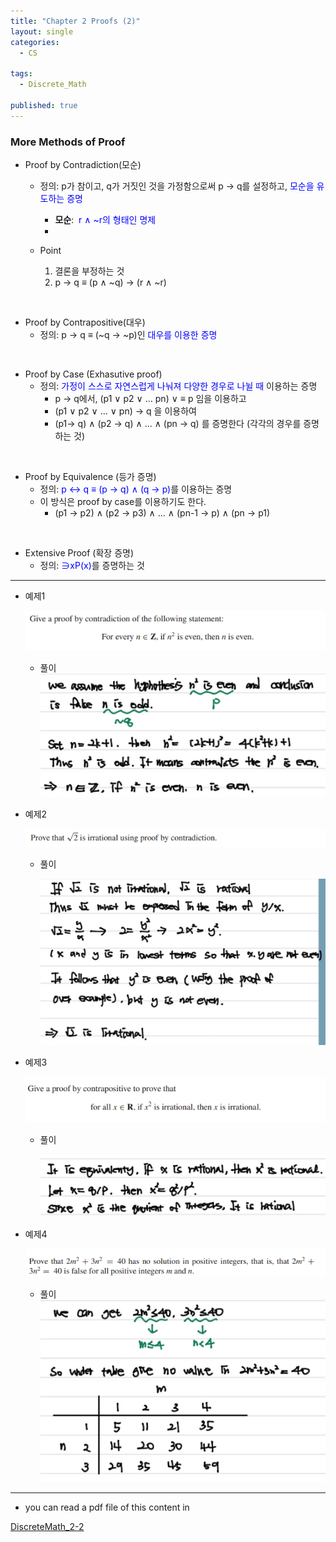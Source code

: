 ```yaml
---
title: "Chapter 2 Proofs (2)"
layout: single
categories:
  - CS

tags:
  - Discrete_Math

published: true
---
```


### More Methods of Proof

- Proof by Contradiction(모순)

  - 정의: p가 참이고, q가 거짓인 것을 가정함으로써 p → q를 설정하고, <span style="color:blue">모순을 유도하는 증명</span>

    - **모순**: <span style = "color:blue"> r ∧ ~r의 형태인 명제</span>
    - <br>

  - Point
    1. 결론을 부정하는 것
    2. p → q ≡ (p ∧ ~q) → (r ∧ ~r)

<br>

- Proof by Contrapositive(대우)
  - 정의: p → q ≡ (~q → ~p)인 <span style = "color:blue">대우를 이용한 증명</span>


<br>

- Proof by Case (Exhasutive proof)
  - 정의: <span style="color:blue">가정이 스스로 자연스럽게 나눠져 다양한 경우로 나뉠 때</span> 이용하는 증명
    - p → q에서, (p1 ∨ p2 ∨ ... pn) ∨ ≡ p 임을 이용하고
    - (p1 ∨ p2 ∨ ... ∨ pn) → q 을 이용하여
    - (p1→ q) ∧ (p2 → q) ∧ ... ∧ (pn → q) 를 증명한다 (각각의 경우를 증명하는 것)


<br>

- Proof by Equivalence (등가 증명)
  - 정의: <span style = "color:blue"> p ↔ q ≡ (p → q) ∧ (q →  p)</span>를 이용하는 증명
  - 이 방식은 proof by case를 이용하기도 한다.
    - (p1 → p2) ∧ (p2 → p3) ∧ ... ∧ (pn-1 → p) ∧ (pn → p1)

<br>

- Extensive Proof (확장 증명)
  - 정의: <span style = "color:blue">∋xP(x)</span>를 증명하는 것

---

- 예제1 
  
  ![image-20221026151809296](/assets/images/2022-10-26-DM2-2/image-20221026151809296.png)
  
  - 풀이
    ![image-20221026154409190](/assets/images/2022-10-26-DM2-2/image-20221026154409190.png)
  
- 예제2

  ![image-20221026152313993](/assets/images/2022-10-26-DM2-2/image-20221026152313993.png)

  - 풀이

    ![image-20221026154413187](/assets/images/2022-10-26-DM2-2/image-20221026154413187.png)

- 예제3

  ![image-20221026154145359](/assets/images/2022-10-26-DM2-2/image-20221026154145359.png)

  - 풀이

    ![image-20221026154418388](/assets/images/2022-10-26-DM2-2/image-20221026154418388.png)

- 예제4

  ![image-20221026154715170](/assets/images/2022-10-26-DM2-2/image-20221026154715170.png)

  - 풀이
    ![image-20221026154720780](/assets/images/2022-10-26-DM2-2/image-20221026154720780.png)

---

- you can read a pdf file of this content in 

[DiscreteMath_2-2](https://github.com/maloveforme/maloveforme.github.io/tree/master/summary/DM)

